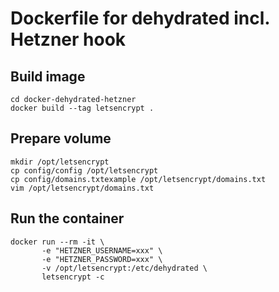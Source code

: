 # Dockerfile for dehydrated incl. Hetzner hook


## Build image
```
cd docker-dehydrated-hetzner
docker build --tag letsencrypt .
```

## Prepare volume
```
mkdir /opt/letsencrypt
cp config/config /opt/letsencrypt
cp config/domains.txtexample /opt/letsencrypt/domains.txt
vim /opt/letsencrypt/domains.txt
```

## Run the container

```
docker run --rm -it \
       -e "HETZNER_USERNAME=xxx" \
       -e "HETZNER_PASSWORD=xxx" \
       -v /opt/letsencrypt:/etc/dehydrated \
       letsencrypt -c
```
